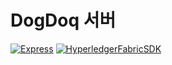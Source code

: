 # DogDoq 서버

[![Express](https://img.shields.io/badge/Express-4.16.4-green.svg)](https://expressjs.com/ko/)
[![HyperledgerFabricSDK](https://img.shields.io/badge/Hyperledger--Fabric--SDK-1.4.0-blue.svg)](https://fabric-sdk-node.github.io/release-1.4/index.html)
